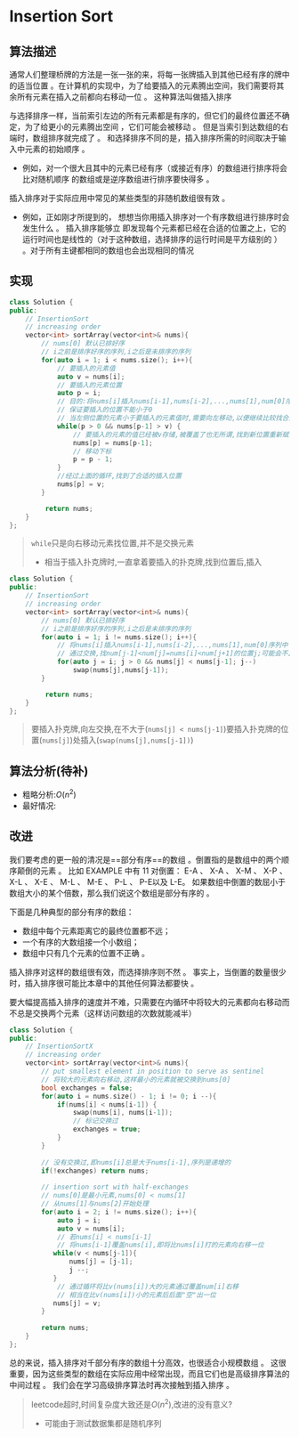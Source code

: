# Insertion Sort

## 算法描述

通常人们整理桥牌的方法是一张一张的来，将每一张牌插入到其他已经有序的牌中的适当位置 。在计算机的实现中，为了给要插入的元素腾出空间，我们需要将其余所有元素在插入之前都向右移动一位 。 这种算法叫做插入排序

与选择排序一样，当前索引左边的所有元素都是有序的，但它们的最终位置还不确定，为了给更小的元素腾出空间 ，它们可能会被移动 。 但是当索引到达数组的右端时，数组排序就完成了 。
和选择排序不同的是，插入排序所需的时间取决于输入中元素的初始顺序 。 

- 例如，对一个很大且其中的元素已经有序（或接近有序）的数组进行排序将会比对随机顺序 的数组或是逆序数组进行排序要快得多 。

插入排序对于实际应用中常见的某些类型的非随机数组很有效 。 

- 例如，正如刚才所提到的， 想想当你用插入排序对一个有序数组进行排序时会发生什么 。 插入排序能够立 即发现每个元素都已经在合适的位置之上，它的运行时间也是线性的（对于这种数组，选择排序的运行时间是平方级别的 ） 。对于所有主键都相同的数组也会出现相同的情况  

## 实现

```C++
class Solution {
public:
    // InsertionSort
    // increasing order
    vector<int> sortArray(vector<int>& nums){
        // nums[0] 默认已排好序
        // i之前是排序好序的序列,i之后是未排序的序列
        for(auto i = 1; i < nums.size(); i++){
            // 要插入的元素值
			auto v = nums[i];
            // 要插入的元素位置
            auto p = i;
            // 目的:将nums[i]插入nums[i-1],nums[i-2],...,nums[1],num[0]序列中
            // 保证要插入的位置不能小于0
            // 当左侧位置的元素小于要插入的元素值时,需要向左移动,以便继续比较找合适的位置插入
            while(p > 0 && nums[p-1] > v) {
                // 要插入的元素的值已经被v存储,被覆盖了也无所谓,找到新位置重新赋值即可
                nums[p] = nums[p-1];
                // 移动下标
                p = p - 1;
            }
            //经过上面的循环,找到了合适的插入位置
            nums[p] = v;
        }

         return nums;
    }
};
```

> `while`只是向右移动元素找位置,并不是交换元素
>
> - 相当于插入扑克牌时,一直拿着要插入的扑克牌,找到位置后,插入

```C++
class Solution {
public:
    // InsertionSort
    // increasing order
    vector<int> sortArray(vector<int>& nums){
        // nums[0] 默认已排好序
        // i之前是排序好序的序列,i之后是未排序的序列
        for(auto i = 1; i != nums.size(); i++){ 
            // 将nums[i]插入nums[i-1],nums[i-2],...,nums[1],num[0]序列中
            // 通过交换,找num[j-1]<num[j]=nums[i]<num[j+1]的位置j;可能会不止一次的交换
            for(auto j = i; j > 0 && nums[j] < nums[j-1]; j--)
                swap(nums[j],nums[j-1]);
        }

         return nums;
    }
};
```

> 要插入扑克牌,向左交换,在不大于(`nums[j] < nums[j-1]`)要插入扑克牌的位置(`nums[j]`)处插入(`swap(nums[j],nums[j-1])`)

## 算法分析(待补)

- 粗略分析:$O(n^2)$
- 最好情况:

## 改进

我们要考虑的更一般的清况是==部分有序==的数组 。倒置指的是数组中的两个顺序颠倒的元素 。 比如 EXAMPLE 中有 11 对倒置： E-A 、 X-A 、 X-M 、 X-P 、 X-L 、 X-E 、 M-L 、 M-E 、 P-L 、 P-E以及 L-E。 如果数组中倒置的数屈小于数组大小的某个倍数，那么我们说这个数组是部分有序的 。

下面是几种典型的部分有序的数组：

- 数组中每个元素距离它的最终位置都不远；
- 一个有序的大数组接一个小数组；
- 数组中只有几个元素的位置不正确 。

插入排序对这样的数组很有效，而选择排序则不然 。 事实上，当倒置的数量很少时，插入排序很可能比本章中的其他任何算法都要快 。 

要大幅提高插入排序的速度并不难，只需要在内循环中将较大的元素都向右移动而不总是交换两个元素（这样访问数组的次数就能减半）  

```C++
class Solution {
public:
    // InsertionSortX
    // increasing order
    vector<int> sortArray(vector<int>& nums){
        // put smallest element in position to serve as sentinel
        // 将较大的元素向右移动,这样最小的元素就被交换到nums[0]
	    bool exchanges = false;
     	for(auto i = nums.size() - 1; i != 0; i --){
            if(nums[i] < nums[i-1]) {
                swap(nums[i], nums[i-1]);
                // 标记交换过
                exchanges = true;
            }
        }
		
        // 没有交换过,即nums[i]总是大于nums[i-1],序列是递增的
        if(!exchanges) return nums;
        
        // insertion sort with half-exchanges
        // nums[0]是最小元素,nums[0] < nums[1]
        // 从nums[1]与nums[2]开始处理
        for(auto i = 2; i != nums.size(); i++){
            auto j = i;
            auto v = nums[i];
            // 若nums[i] < nums[i-1]
            // 将nums[i-1]覆盖nums[i],即将比nums[i]打的元素向右移一位
		   while(v < nums[j-1]){ 
               nums[j] = [j-1]; 
               j --;
           }
            // 通过循环将比v(nums[i])大的元素通过覆盖num[i]右移
            // 相当在比v(nums[i])小的元素后后面"空"出一位
           nums[j] = v;
        }
        
    	return nums;
    }
};
```

总的来说，插入排序对千部分有序的数组十分高效，也很适合小规模数组 。 这很重要，因为这些类型的数组在实际应用中经常出现，而且它们也是高级排序算法的中间过程 。 我们会在学习高级排序算法时再次接触到插入排序 。   

> leetcode超时,时间复杂度大致还是$O(n^2)$,改进的没有意义?
>
> - 可能由于测试数据集都是随机序列
